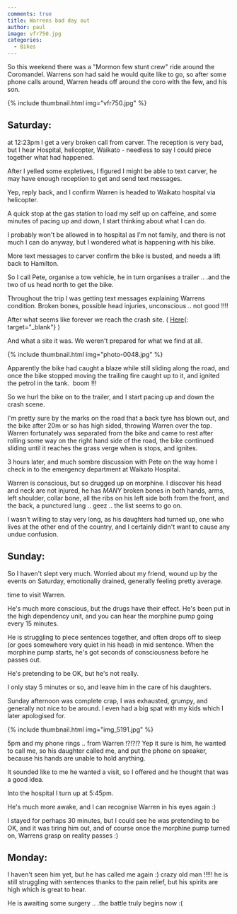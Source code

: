 ```yaml
---
comments: true
title: Warrens bad day out
author: paul
image: vfr750.jpg
categories:
  - Bikes
---
```

So this weekend there was a "Mormon few stunt crew" ride around the Coromandel. Warrens son had said he would quite like to go, so after some phone calls around, Warren heads off around the coro with the few, and his son.

{% include thumbnail.html img="vfr750.jpg" %}


## Saturday:

at 12:23pm I get a very broken call from carver. The reception is very bad, but I hear Hospital, helicopter, Waikato - needless to say I could piece together what had happened.

After I yelled some expletives, I figured I might be able to text carver, he may have enough reception to get and send text messages.

Yep, reply back, and I confirm Warren is headed to Waikato hospital via helicopter.

A quick stop at the gas station to load my self up on caffeine, and some minutes of pacing up and down, I start thinking about what I can do.

I probably won't be allowed in to hospital as I'm not family, and there is not much I can do anyway, but I wondered what is happening with his bike.

More text messages to carver confirm the bike is busted, and needs a lift back to Hamilton.

So I call Pete, organise a tow vehicle, he in turn organises a trailer .. .and the two of us head north to get the bike.

Throughout the trip I was getting text messages explaining Warrens condition. Broken bones, possible head injuries, unconscious .. not good !!!!

After what seems like forever we reach the crash site. ( [Here](http://www.wises.co.nz/l/Waikato/Te+Rerenga/Owera+Road/#c/2z5n3/70p7j/1/ "Here"){: target="_blank"} )

And what a site it was. We weren't prepared for what we find at all.

{% include thumbnail.html img="photo-0048.jpg" %}

Apparently the bike had caught a blaze while still sliding along the road, and once the bike stopped moving the trailing fire caught up to it, and ignited the petrol in the tank.  boom !!!

So we hurl the bike on to the trailer, and I start pacing up and down the crash scene.

I'm pretty sure by the marks on the road that a back tyre has blown out, and the bike after 20m or so has high sided, throwing Warren over the top. Warren fortunately was separated from the bike and came to rest after rolling some way on the right hand side of the road, the bike continued sliding until it reaches the grass verge when is stops, and ignites.

3 hours later, and much sombre discussion with Pete on the way home I check in to the emergency department at Waikato Hospital.

Warren is conscious, but so drugged up on morphine. I discover his head and neck are not injured, he has _MANY_ broken bones in both hands, arms, left shoulder, collar bone, all the ribs on his left side both from the front, and the back, a punctured lung .. geez .. the list seems to go on.

I wasn't willing to stay very long, as his daughters had turned up, one who lives at the other end of the country, and I certainly didn't want to cause any undue confusion.

## Sunday:

So I haven't slept very much. Worried about my friend, wound up by the events on Saturday, emotionally drained, generally feeling pretty average.

time to visit Warren.

He's much more conscious, but the drugs have their effect. He's been put in the high dependency unit, and you can hear the morphine pump going every 15 minutes.

He is struggling to piece sentences together, and often drops off to sleep (or goes somewhere very quiet in his head) in mid sentence. When the morphine pump starts, he's got seconds of consciousness before he passes out.

He's pretending to be OK, but he's not really.

I only stay 5 minutes or so, and leave him in the care of his daughters.

Sunday afternoon was complete crap, I was exhausted, grumpy, and generally not nice to be around. I even had a big spat with my kids which I later apologised for.

{% include thumbnail.html img="img_5191.jpg" %}

5pm and my phone rings .. from Warren !?!?!? Yep it sure is him, he wanted to call me, so his daughter called me, and put the phone on speaker, because his hands are unable to hold anything.

It sounded like to me he wanted a visit, so I offered and he thought that was a good idea.

Into the hospital I turn up at 5:45pm.

He's much more awake, and I can recognise Warren in his eyes again :)

I stayed for perhaps 30 minutes, but I could see he was pretending to be OK, and it was tiring him out, and of course once the morphine pump turned on, Warrens grasp on reality passes :)

## Monday:

I haven't seen him yet, but he has called me again :) crazy old man !!!!! he is still struggling with sentences thanks to the pain relief, but his spirits are high which is great to hear.

He is awaiting some surgery .. .the battle truly begins now :(
